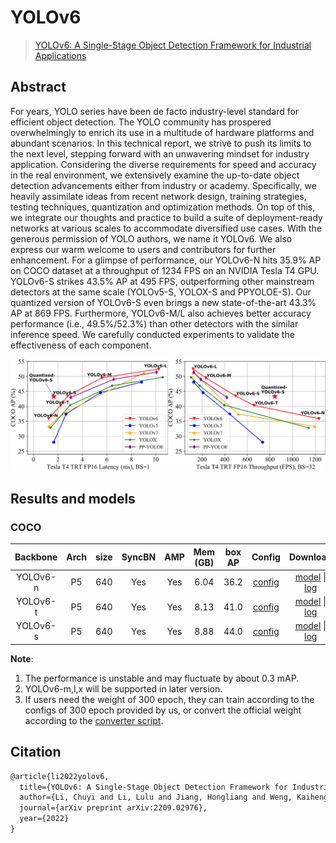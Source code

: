 # YOLOv6

> [YOLOv6: A Single-Stage Object Detection Framework for Industrial Applications](https://arxiv.org/abs/2209.02976)

<!-- [ALGORITHM] -->

## Abstract

For years, YOLO series have been de facto industry-level standard for efficient object detection. The YOLO community has prospered overwhelmingly to enrich its use in a multitude of hardware platforms and abundant scenarios. In this technical report, we strive to push its limits to the next level, stepping forward with an unwavering mindset for industry application. Considering the diverse requirements for speed and accuracy in the real environment, we extensively examine the up-to-date object detection advancements either from industry or academy. Specifically, we heavily assimilate ideas from recent network design, training strategies, testing techniques, quantization and optimization methods. On top of this, we integrate our thoughts and practice to build a suite of deployment-ready networks at various scales to accommodate diversified use cases. With the generous permission of YOLO authors, we name it YOLOv6. We also express our warm welcome to users and contributors for further enhancement. For a glimpse of performance, our YOLOv6-N hits 35.9% AP on COCO dataset at a throughput of 1234 FPS on an NVIDIA Tesla T4 GPU. YOLOv6-S strikes 43.5% AP at 495 FPS, outperforming other mainstream detectors at the same scale (YOLOv5-S, YOLOX-S and PPYOLOE-S). Our quantized version of YOLOv6-S even brings a new state-of-the-art 43.3% AP at 869 FPS. Furthermore, YOLOv6-M/L also achieves better accuracy performance (i.e., 49.5%/52.3%) than other detectors with the similar inference speed. We carefully conducted experiments to validate the effectiveness of each component.

<div align=center>
<img src="https://github.com/meituan/YOLOv6/raw/main/assets/speed_comparision_v2.png"/>
</div>

## Results and models

### COCO

| Backbone | Arch | size | SyncBN | AMP | Mem (GB) | box AP |                           Config                            |                                                                                                                                                           Download                                                                                                                                                           |
| :------: | :--: | :--: | :----: | :-: | :------: | :----: | :---------------------------------------------------------: | :--------------------------------------------------------------------------------------------------------------------------------------------------------------------------------------------------------------------------------------------------------------------------------------------------------------------------: |
| YOLOv6-n |  P5  | 640  |  Yes   | Yes |   6.04   |  36.2  | [config](../yolov6/yolov6_n_syncbn_fast_8xb32-400e_coco.py) | [model](https://download.openmmlab.com/mmyolo/v0/yolov6/yolov6_n_syncbn_fast_8xb32-400e_coco/yolov6_n_syncbn_fast_8xb32-400e_coco_20221030_202726-d99b2e82.pth) \| [log](https://download.openmmlab.com/mmyolo/v0/yolov6/yolov6_n_syncbn_fast_8xb32-400e_coco/yolov6_n_syncbn_fast_8xb32-400e_coco_20221030_202726.log.json) |
| YOLOv6-t |  P5  | 640  |  Yes   | Yes |   8.13   |  41.0  | [config](../yolov6/yolov6_t_syncbn_fast_8xb32-400e_coco.py) | [model](https://download.openmmlab.com/mmyolo/v0/yolov6/yolov6_t_syncbn_fast_8xb32-400e_coco/yolov6_t_syncbn_fast_8xb32-400e_coco_20221030_143755-cf0d278f.pth) \| [log](https://download.openmmlab.com/mmyolo/v0/yolov6/yolov6_t_syncbn_fast_8xb32-400e_coco/yolov6_t_syncbn_fast_8xb32-400e_coco_20221030_143755.log.json) |
| YOLOv6-s |  P5  | 640  |  Yes   | Yes |   8.88   |  44.0  | [config](../yolov6/yolov6_s_syncbn_fast_8xb32-400e_coco.py) | [model](https://download.openmmlab.com/mmyolo/v0/yolov6/yolov6_s_syncbn_fast_8xb32-400e_coco/yolov6_s_syncbn_fast_8xb32-400e_coco_20221102_203035-932e1d91.pth) \| [log](https://download.openmmlab.com/mmyolo/v0/yolov6/yolov6_s_syncbn_fast_8xb32-400e_coco/yolov6_s_syncbn_fast_8xb32-400e_coco_20221102_203035.log.json) |

**Note**:

1. The performance is unstable and may fluctuate by about 0.3 mAP.
2. YOLOv6-m,l,x will be supported in later version.
3. If users need the weight of 300 epoch, they can train according to the configs of 300 epoch provided by us, or convert the official weight according to the [converter script](../../tools/model_converters/).

## Citation

```latex
@article{li2022yolov6,
  title={YOLOv6: A Single-Stage Object Detection Framework for Industrial Applications},
  author={Li, Chuyi and Li, Lulu and Jiang, Hongliang and Weng, Kaiheng and Geng, Yifei and Li, Liang and Ke, Zaidan and Li, Qingyuan and Cheng, Meng and Nie, Weiqiang and others},
  journal={arXiv preprint arXiv:2209.02976},
  year={2022}
}
```

